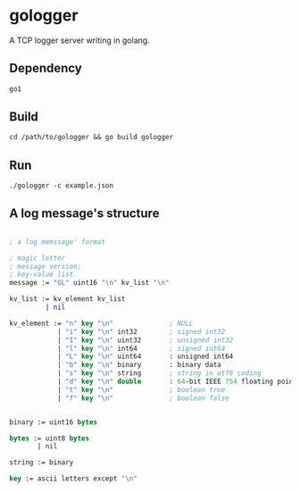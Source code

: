 # gologger
A TCP logger server writing in golang.


## Dependency
``` clojure
go1
```

## Build
``` clojure
cd /path/to/gologger && go build gologger
```

## Run
``` clojure
./gologger -c example.json
```

## A log message's structure

``` clojure

; a log memssage' format

; magic letter
; message version;
; key-value list. 
message := "GL" uint16 "\n" kv_list "\n"

kv_list := kv_element kv_list
         | nil

kv_element := "n" key "\n"				; NULL
     		| "i" key "\n" int32		; signed int32
      		| "I" key "\n" uint32		; unsigned int32
      		| "l" key "\n" int64		; signed int64
      		| "L" key "\n" uint64		: unsigned int64
      		| "b" key "\n" binary		: binary data
      		| "s" key "\n" string		; string in utf8 coding
      		| "d" key "\n" double		: 64-bit IEEE 754 floating point
      		| "t" key "\n"				; boolean true
      		| "f" key "\n"				; boolean false


binary := uint16 bytes

bytes := uint8 bytes
	   | nil

string := binary

key := ascii letters except "\n"


```